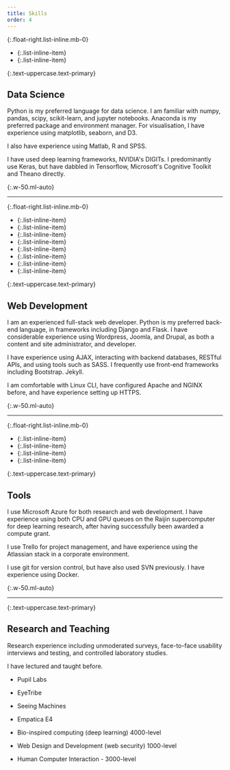 ```yaml
---
title: Skills
order: 4
---
```

{:.float-right.list-inline.mb-0}
* {:.list-inline-item}<i class="fab fa-python fa-2x"></i>
* {:.list-inline-item}<i class="fab fa-js fa-2x"></i>

{:.text-uppercase.text-primary}
## Data Science

Python is my preferred language for data science. I am familiar with numpy, pandas, scipy, scikit-learn, and jupyter notebooks. Anaconda is my preferred package and environment manager. For visualisation, I have experience using matplotlib, seaborn, and D3.

I also have experience using Matlab, R and SPSS.

I have used deep learning frameworks, NVIDIA's DIGITs. I predominantly use Keras, but have dabbled in Tensorflow, Microsoft's Cognitive Toolkit and Theano directly.

{:.w-50.ml-auto}

---

{:.float-right.list-inline.mb-0}
* {:.list-inline-item}<i class="fab fa-html5 fa-2x"></i>
* {:.list-inline-item}<i class="fab fa-css3-alt fa-2x"></i>
* {:.list-inline-item}<i class="fab fa-js fa-2x"></i>
* {:.list-inline-item}<i class="fab fa-sass fa-2x"></i>
* {:.list-inline-item}<i class="fab fa-node-js fa-2x"></i>
* {:.list-inline-item}<i class="fab fa-wordpress fa-2x"></i>
* {:.list-inline-item}<i class="fab fa-drupal fa-2x"></i>
* {:.list-inline-item}<i class="fab fa-font-awesome fa-2x"></i>

{:.text-uppercase.text-primary}
## Web Development

I am an experienced full-stack web developer. Python is my preferred back-end language, in frameworks including Django and Flask. I have considerable experience using Wordpress, Joomla, and Drupal, as both a content and site administrator, and developer.

I have experience using AJAX, interacting with backend databases, RESTful APIs, and using tools such as SASS. I frequently use front-end frameworks including Bootstrap. Jekyll.

I am comfortable with Linux CLI, have configured Apache and NGINX before, and have experience setting up HTTPS.

{:.w-50.ml-auto}

---

{:.float-right.list-inline.mb-0}
* {:.list-inline-item}<i class="fas fa-terminal fa-2x"></i>
* {:.list-inline-item}<i class="fab fa-trello fa-2x"></i>
* {:.list-inline-item}<i class="fab fa-docker fa-2x"></i>
* {:.list-inline-item}<i class="fab fa-git fa-2x"></i>

{:.text-uppercase.text-primary}
## Tools

I use Microsoft Azure for both research and web development. I have experience using both CPU and GPU queues on the Raijin supercomputer for deep learning research, after having successfully been awarded a compute grant.

I use Trello for project management, and have experience using the Atlassian stack in a corporate environment.

I use git for version control, but have also used SVN previously. I have experience using Docker.

{:.w-50.ml-auto}

---

{:.text-uppercase.text-primary}

## Research and Teaching

Research experience including unmoderated surveys, face-to-face usability interviews and testing, and controlled laboratory studies.

I have lectured and taught before.

* Pupil Labs
* EyeTribe
* Seeing Machines
* Empatica E4

* Bio-inspired computing (deep learning) 4000-level
* Web Design and Development (web security) 1000-level
* Human Computer Interaction - 3000-level